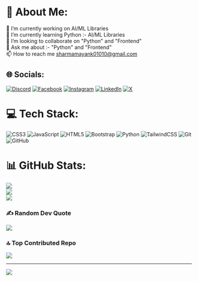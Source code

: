 # 💫 About Me:
🔭 I’m currently working on AI/ML Libraries<br>🌱 I’m currently learning Python :- AI/ML Libraries<br>👯 I’m looking to collaborate on "Python" and "Frontend"<br>💬 Ask me about :- "Python" and "Frontend"<br>📫 How to reach me sharmamayank01010@gmail.com<br>


## 🌐 Socials:
[![Discord](https://img.shields.io/badge/Discord-%237289DA.svg?logo=discord&logoColor=white)](https://discord.gg/https://www.reddit.com/user/BahuRani001/) [![Facebook](https://img.shields.io/badge/Facebook-%231877F2.svg?logo=Facebook&logoColor=white)](https://facebook.com/https://www.facebook.com/profile.php?id=100083932170163) [![Instagram](https://img.shields.io/badge/Instagram-%23E4405F.svg?logo=Instagram&logoColor=white)](https://instagram.com/https://www.instagram.com/sharmamayank1221/) [![LinkedIn](https://img.shields.io/badge/LinkedIn-%230077B5.svg?logo=linkedin&logoColor=white)](https://linkedin.com/in/https://www.linkedin.com/in/mayanksharma3369/) [![X](https://img.shields.io/badge/X-black.svg?logo=X&logoColor=white)](https://x.com/https://x.com/MayankS23610) 

# 💻 Tech Stack:
![CSS3](https://img.shields.io/badge/css3-%231572B6.svg?style=for-the-badge&logo=css3&logoColor=white) ![JavaScript](https://img.shields.io/badge/javascript-%23323330.svg?style=for-the-badge&logo=javascript&logoColor=%23F7DF1E) ![HTML5](https://img.shields.io/badge/html5-%23E34F26.svg?style=for-the-badge&logo=html5&logoColor=white) ![Bootstrap](https://img.shields.io/badge/bootstrap-%238511FA.svg?style=for-the-badge&logo=bootstrap&logoColor=white) ![Python](https://img.shields.io/badge/python-3670A0?style=for-the-badge&logo=python&logoColor=ffdd54) ![TailwindCSS](https://img.shields.io/badge/tailwindcss-%2338B2AC.svg?style=for-the-badge&logo=tailwind-css&logoColor=white) ![Git](https://img.shields.io/badge/git-%23F05033.svg?style=for-the-badge&logo=git&logoColor=white) ![GitHub](https://img.shields.io/badge/github-%23121011.svg?style=for-the-badge&logo=github&logoColor=white)
# 📊 GitHub Stats:
![](https://github-readme-stats.vercel.app/api?username=MAYANKSHARMA01010&theme=github_dark&hide_border=false&include_all_commits=false&count_private=false)<br/>
![](https://github-readme-streak-stats.herokuapp.com/?user=MAYANKSHARMA01010&theme=github_dark&hide_border=false)<br/>
![](https://github-readme-stats.vercel.app/api/top-langs/?username=MAYANKSHARMA01010&theme=github_dark&hide_border=false&include_all_commits=false&count_private=false&layout=compact)

### ✍️ Random Dev Quote
![](https://quotes-github-readme.vercel.app/api?type=horizontal&theme=radical)

### 🔝 Top Contributed Repo
![](https://github-contributor-stats.vercel.app/api?username=MAYANKSHARMA01010&limit=5&theme=dark&combine_all_yearly_contributions=true)

---
[![](https://visitcount.itsvg.in/api?id=MAYANKSHARMA01010&icon=0&color=0)](https://visitcount.itsvg.in)

<!-- Proudly created with GPRM ( https://gprm.itsvg.in ) -->
